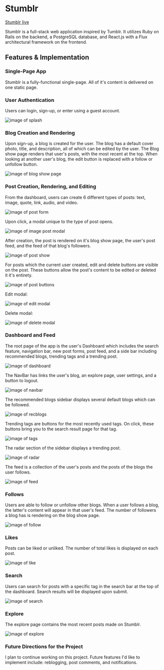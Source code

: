 # Stumblr

[Stumblr live][heroku]

[heroku]: https://stumblrr.herokuapp.com/

Stumblr is a full-stack web application inspired by Tumblr.  It utilizes Ruby on Rails on the backend, a PostgreSQL database, and React.js with a Flux architectural framework on the frontend.  

## Features & Implementation

### Single-Page App

Stumblr is a fully-functional single-page. All of it's content is delivered on one static page.  

### User Authentication

Users can login, sign-up, or enter using a guest account.

![image of splash](https://github.com/kattelles/Stumblr/blob/master/docs/images/splash.png)

### Blog Creation and Rendering

Upon sign-up, a blog is created for the user. The blog has a default cover photo, title, and description, all of which can be edited by the user. The Blog show page renders that user's posts, with the most recent at the top.
When looking at another user's blog, the edit button is replaced with a follow or unfollow button.

![image of blog show page](https://github.com/kattelles/Stumblr/blob/master/docs/images/blogshow.png)

### Post Creation, Rendering, and Editing

From the dashboard, users can create 6 different types of posts: text, image, quote, link, audio, and video.

![image of post form](https://github.com/kattelles/Stumblr/blob/master/docs/images/postform.png)

Upon click, a modal unique to the type of post opens.

![image of image post modal](https://github.com/kattelles/Stumblr/blob/master/docs/images/postmodal.png)

After creation, the post is rendered on it's blog show page, the user's post feed, and the feed of that blog's followers.

![image of post show](https://github.com/kattelles/Stumblr/blob/master/docs/images/postshow.png)

For posts which the current user created, edit and delete buttons are visible on the post. These buttons allow the post's content to be edited or deleted it it's entirety.

![image of post buttons](https://github.com/kattelles/Stumblr/blob/master/docs/images/editdelete.png)

Edit modal:

![image of edit modal](https://github.com/kattelles/Stumblr/blob/master/docs/images/postedit.png)

Delete modal:

![image of delete modal](https://github.com/kattelles/Stumblr/blob/master/docs/images/deletemodal.png)

### Dashboard and Feed

The root page of the app is the user's Dashboard which includes the search feature, navigation bar, new post forms, post feed, and a side bar including recommended blogs, trending tags and a trending post.

![image of dashboard](https://github.com/kattelles/Stumblr/blob/master/docs/images/dashboard.png)

The NavBar has links the user's blog, an explore page, user settings, and a button to logout.

![image of navbar](https://github.com/kattelles/Stumblr/blob/master/docs/images/navbar.png)

The recommended blogs sidebar displays several default blogs which can be followed.

![image of recblogs](https://github.com/kattelles/Stumblr/blob/master/docs/images/recblogs.png)

Trending tags are buttons for the most recently used tags. On click, these buttons bring you to the search result page for that tag.

![image of tags](https://github.com/kattelles/Stumblr/blob/master/docs/images/tags.png)

The radar section of the sidebar displays a trending post.

![image of radar](https://github.com/kattelles/Stumblr/blob/master/docs/images/radar.png)

The feed is a collection of the user's posts and the posts of the blogs the user follows.

![image of feed](https://github.com/kattelles/Stumblr/blob/master/docs/images/feed.png)

### Follows

Users are able to follow or unfollow other blogs. When a user follows a blog, the latter's content will appear in that user's feed. The number of followers a blog has is rendering on the blog show page.

![image of follow](https://github.com/kattelles/Stumblr/blob/master/docs/images/follow.png)

### Likes

Posts can be liked or unliked. The number of total likes is displayed on each post.

![image of like](https://github.com/kattelles/Stumblr/blob/master/docs/images/like.png)

### Search

Users can search for posts with a specific tag in the search bar at the top of the dashboard. Search results will be displayed upon submit.

![image of search](https://github.com/kattelles/Stumblr/blob/master/docs/images/search.png)

### Explore

The explore page contains the most recent posts made on Stumblr.

![image of explore](https://github.com/kattelles/Stumblr/blob/master/docs/images/explore.png)

### Future Directions for the Project

I plan to continue working on this project. Future features I'd like to implement include: reblogging, post comments, and notifications.
